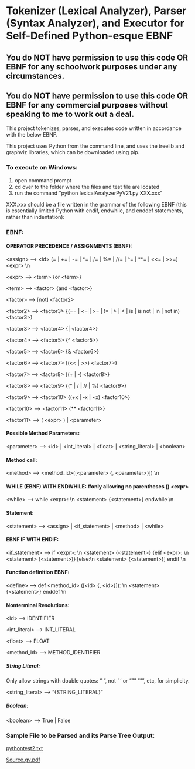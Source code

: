 # Tokenizer (Lexical Analyzer), Parser (Syntax Analyzer), and Executor for Self-Defined Python-esque EBNF



## You do NOT have permission to use this code OR EBNF for any schoolwork purposes under any circumstances. 

## You do NOT have permission to use this code OR EBNF for any commercial purposes without speaking to me to work out a deal.


This project tokenizes, parses, and executes code written in accordance with the below EBNF.

This project uses Python from the command line, and uses the treelib and graphviz libraries, which can be downloaded using pip. 

### To execute on Windows:

1) open command prompt
2) cd over to the folder where the files and test file are located
3) run the command "python lexicalAnalyzerPyV21.py XXX.xxx"

XXX.xxx should be a file written in the grammar of the following EBNF (this is essentially limited Python with endif, endwhile, and enddef statements, rather than indentation):

### EBNF:

#### OPERATOR PRECEDENCE / ASSIGNMENTS (EBNF):

\<assign\> --\> \<id\> (= | += | -= | *= | /= | %= | //= | ^= | **= | \<\<= | \>\>=) \<expr\> \n

\<expr\> --\> \<term\> {or \<term\>}

\<term\> --\> \<factor\> {and \<factor\>}

\<factor\> --\> [not] \<factor2\>

\<factor2\> --\> \<factor3\> {(== | \<= | \>= | != | \> | \< | is | is not | in | not in) \<factor3\>}

\<factor3\> --\> \<factor4\> {| \<factor4\>}

\<factor4\> --\> \<factor5\> {^ \<factor5\>}

\<factor5\> --\> \<factor6\> {& \<factor6\>}

\<factor6\> --\> \<factor7\> {(\<\< | \>\>) \<factor7\>}

\<factor7\> --\> \<factor8\> {(+ | -) \<factor8\>}

\<factor8\> --\> \<factor9\> {(* | / | // | %) \<factor9\>}

\<factor9\> --\> \<factor10\> {(+x | -x | ~x) \<factor10\>}

\<factor10\> --\> \<factor11\> {** \<factor11\>}

\<factor11\> --\> ( \<expr\> ) | \<parameter\>


#### Possible Method Parameters:

\<parameter\> --\> \<id\> |  \<int_literal\> | \<float\> | \<string_literal\> | \<boolean\>   


#### Method call:

\<method\> --\> \<method_id\>([\<parameter\> {, \<parameter\>}]) \n


#### WHILE (EBNF) WITH ENDWHILE: #only allowing no parentheses () \<expr\>

\<while\> --\> while \<expr\>: \n \<statement\> {\<statement\>} endwhile \n



#### Statement: 

\<statement\> --\> \<assign\> | \<if_statement\> | \<method\> | \<while\>

 
#### EBNF IF WITH ENDIF: 

\<if_statement\> --\> if \<expr\>: \n \<statement\> {\<statement\>} {elif \<expr\>: \n \<statement\>  {\<statement\>)} [else:\n \<statement\> {\<statement\>}] endif \n


#### Function definition EBNF:

\<define\> --\> def \<method_id\> ([\<id\> {, \<id\>}]): \n \<statement\> {\<statement\>} enddef \n


#### Nonterminal Resolutions:

\<id\> --\> IDENTIFIER

\<int_literal\> --\> INT_LITERAL

\<float\> --\> FLOAT

\<method_id\> --\> METHOD_IDENTIFIER

##### String Literal:

Only allow strings with double quotes: “ “, not ‘ ‘ or “”” “””, etc, for simplicity.

\<string_literal\> --\> “{STRING_LITERAL}”

##### Boolean:

\<boolean\> --\> True | False

### Sample File to be Parsed and its Parse Tree Output:

[pythontest2.txt](https://github.com/aidan-le-beard/Syntax-Lexical-Analyzer-and-Executor-for-Self-Defined-Python-esque-EBNF/files/10095255/pythontest2.txt)

[Source.gv.pdf](https://github.com/aidan-le-beard/Syntax-Lexical-Analyzer-and-Executor-for-Self-Defined-Python-esque-EBNF/files/10095240/Source.gv.pdf)
